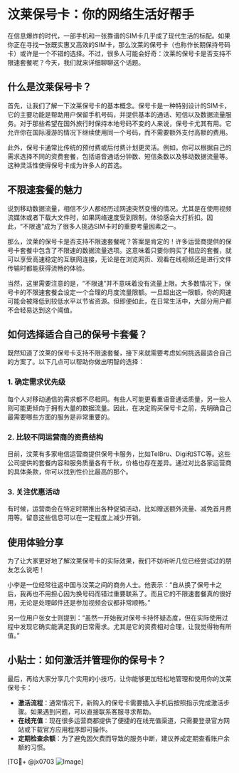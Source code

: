 # 汶莱保号卡：你的网络生活好帮手

在信息爆炸的时代，一部手机和一张靠谱的SIM卡几乎成了现代生活的标配。如果你正在寻找一张既实惠又高效的SIM卡，那么汶莱的保号卡（也称作长期保持号码卡）或许是一个不错的选择。不过，很多人可能会好奇：汶莱的保号卡是否支持不限速套餐呢？今天，我们就来详细聊聊这个话题。

## 什么是汶莱保号卡？

首先，让我们了解一下汶莱保号卡的基本概念。保号卡是一种特别设计的SIM卡，它的主要功能是帮助用户保留手机号码，并提供基本的通话、短信以及数据流量服务。对于那些希望在国外旅行时保持本地号码不变的人来说，保号卡尤其有用。它允许你在国际漫游的情况下继续使用同一个号码，而不需要额外支付高额的费用。

此外，保号卡通常比传统的预付费或后付费计划更灵活。例如，你可以根据自己的需求选择不同的资费套餐，包括语音通话分钟数、短信条数以及移动数据流量等。这种灵活性使得保号卡成为许多人的首选。

## 不限速套餐的魅力

说到移动数据流量，相信不少人都经历过网速突然变慢的情况。尤其是在使用视频流媒体或者下载大文件时，如果网络速度受到限制，体验感会大打折扣。因此，“不限速”成为了很多人挑选SIM卡时的重要考量因素之一。

那么，汶莱的保号卡是否支持不限速套餐呢？答案是肯定的！许多运营商提供的保号卡套餐中包含了不限速的数据流量选项。这意味着只要你购买了相应的套餐，就可以享受高速稳定的互联网连接，无论是在浏览网页、观看在线视频还是进行文件传输时都能获得流畅的体验。

当然，这里需要注意的是，“不限速”并不意味着没有流量上限。大多数情况下，保号卡的不限速套餐会设定一个合理的月度流量限额。一旦超出这一限额，你的网速可能会被降低到较低水平以节省资源。但即便如此，在日常生活中，大部分用户都不会轻易达到这个阈值。

## 如何选择适合自己的保号卡套餐？

既然知道了汶莱的保号卡支持不限速套餐，接下来就需要考虑如何挑选最适合自己的方案了。以下几点可以帮助你做出明智的选择：

### 1. 确定需求优先级
每个人对移动通信的需求都不尽相同。有些人可能更看重语音通话质量，另一些人则可能更倾向于拥有大量的数据流量。因此，在决定购买保号卡之前，先明确自己最需要哪些方面的服务是非常重要的。

### 2. 比较不同运营商的资费结构
目前，汶莱有多家电信运营商提供保号卡服务，比如TelBru、Digi和STC等。这些公司提供的套餐内容和服务质量各有千秋，价格也存在差异。通过对比各家运营商的具体条款，你可以找到性价比最高的那个。

### 3. 关注优惠活动
有时候，运营商会在特定时期推出各种促销活动，比如赠送额外流量、减免首月费用等。留意这些信息可以在一定程度上减少开销。

## 使用体验分享

为了让大家更好地了解汶莱保号卡的实际效果，我们不妨听听几位已经尝试过的朋友怎么说吧！

小李是一位经常往返中国与汶莱之间的商务人士。他表示：“自从换了保号卡之后，我再也不用担心因为换号码而错过重要联系了。而且它的不限速套餐真的很好用，无论是处理邮件还是参加视频会议都非常顺畅。”

另一位用户张女士则提到：“虽然一开始我对保号卡持怀疑态度，但在实际使用过程中发现它确实能满足我的日常需求。尤其是它的资费相对合理，让我觉得物有所值。”

## 小贴士：如何激活并管理你的保号卡？

最后，再给大家分享几个实用的小技巧，让你能够更加轻松地管理和使用你的汶莱保号卡：

- **激活流程**：通常情况下，新购入的保号卡需要插入手机后按照指示完成激活步骤。如果遇到问题，可以直接联系客服寻求帮助。
- **在线充值**：现在很多运营商都提供了便捷的在线充值渠道，只需要登录官方网站或下载官方应用程序即可操作。
- **定期检查余额**：为了避免因欠费而导致的服务中断，建议养成定期查看账户余额的习惯。

[TG💪+ @jx0703 ![Image](https://github.com/user-attachments/assets/dbca1d08-cadb-493c-b0ec-ad6f7a83f270)]